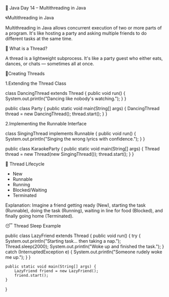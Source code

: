 🧵 Java Day 14 – Multithreading in Java

🌀Multithreading in Java

Multithreading in Java allows concurrent execution of two or more parts of a program.
It's like hosting a party and asking multiple friends to do different tasks at the same time.

🧵 What is a Thread?

A thread is a lightweight subprocess.
It's like a party guest who either eats, dances, or chats — sometimes all at once.

🔨Creating Threads

1.Extending the Thread Class

class DancingThread extends Thread {
    public void run() {
        System.out.println("Dancing like nobody's watching.");
    }
}

public class Party {
    public static void main(String[] args) {
        DancingThread thread = new DancingThread();
        thread.start();
    }
}

 2.Implementing the Runnable Interface

class SingingThread implements Runnable {
    public void run() {
        System.out.println("Singing the wrong lyrics with confidence.");
    }
}

public class KaraokeParty {
    public static void main(String[] args) {
        Thread thread = new Thread(new SingingThread());
        thread.start();
    }
}

🔄 Thread Lifecycle

* New
* Runnable
* Running
* Blocked/Waiting
* Terminated

Explanation:
Imagine a friend getting ready (New), starting the task (Runnable), doing the task (Running), waiting in line for food (Blocked), and finally going home (Terminated).

😴 Thread Sleep Example

public class LazyFriend extends Thread {
    public void run() {
        try {
            System.out.println("Starting task... then taking a nap.");
            Thread.sleep(2000);
            System.out.println("Woke up and finished the task.");
        } catch (InterruptedException e) {
            System.out.println("Someone rudely woke me up.");
        }
    }

    public static void main(String[] args) {
        LazyFriend friend = new LazyFriend();
        friend.start();
    }
}



